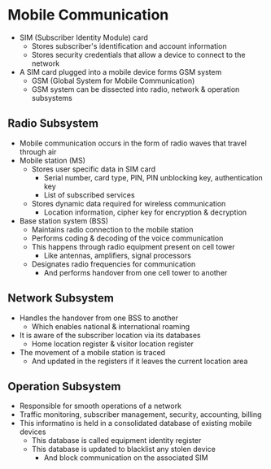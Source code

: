 # Mobile Communication
- SIM (Subscriber Identity Module) card
  - Stores subscriber's identification and account information
  - Stores security credentials that allow a device to connect to the network
- A SIM card plugged into a mobile device forms GSM system
  - GSM (Global System for Mobile Communication)
  - GSM system can be dissected into radio, network & operation subsystems

## Radio Subsystem
- Mobile communication occurs in the form of radio waves that travel through air
- Mobile station (MS)
  - Stores user specific data in SIM card
    - Serial number, card type, PIN, PIN unblocking key, authentication key
    - List of subscribed services
  - Stores dynamic data required for wireless communication
    - Location information, cipher key for encryption & decryption
- Base station system (BSS)
  - Maintains radio connection to the mobile station
  - Performs coding & decoding of the voice communication
  - This happens through radio equipment present on cell tower
    - Like antennas, amplifiers, signal processors
  - Designates radio frequencies for communication
    - And performs handover from one cell tower to another

## Network Subsystem
- Handles the handover from one BSS to another
  - Which enables national & international roaming
- It is aware of the subscriber location via its databases
  - Home location register & visitor location register
- The movement of a mobile station is traced
  - And updated in the registers if it leaves the current location area

## Operation Subsystem
- Responsible for smooth operations of a network
- Traffic monitoring, subscriber management, security, accounting, billing
- This informatino is held in a consolidated database of existing mobile devices
  - This database is called equipment identity register
  - This database is updated to blacklist any stolen device
    - And block communication on the associated SIM
